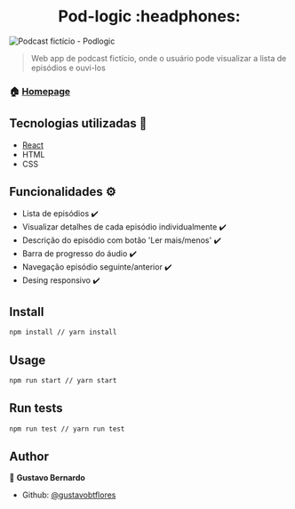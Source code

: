 <h1 align="center">Pod-logic :headphones:</h1>
<p>
</p>

<img alt="Podcast fictício - Podlogic" src="https://i.imgur.com/4MzfEXN.png" />

> Web app de podcast fictício, onde o usuário pode visualizar a lista de episódios e ouvi-los

### 🏠 [Homepage](https://pod-logic.vercel.app/)

## Tecnologias utilizadas :rocket:

- <a href="https://reactjs.org/" target="_blank">React</a>
- HTML
- CSS

## Funcionalidades :gear:

- Lista de episódios :heavy_check_mark:
- Visualizar detalhes de cada episódio individualmente :heavy_check_mark:
- Descrição do episódio com botão 'Ler mais/menos' :heavy_check_mark:
- Barra de progresso do áudio :heavy_check_mark:
- Navegação episódio seguinte/anterior :heavy_check_mark:
- Desing responsivo :heavy_check_mark:

## Install

```sh
npm install // yarn install
```

## Usage

```sh
npm run start // yarn start
```

## Run tests

```sh
npm run test // yarn run test
```

## Author

👤 **Gustavo Bernardo**

- Github: [@gustavobtflores](https://github.com/gustavobtflores)
